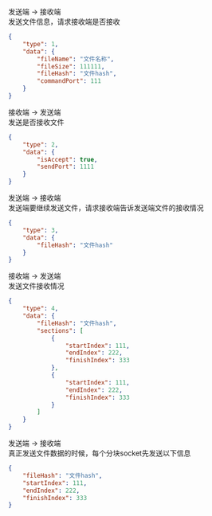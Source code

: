 发送端 -> 接收端<br/>
发送文件信息，请求接收端是否接收
```json
{
    "type": 1,
    "data": {
        "fileName": "文件名称",
        "fileSize": 111111,
        "fileHash": "文件hash",
        "commandPort": 111
    }
}
```
接收端 -> 发送端<br/>
发送是否接收文件
```json
{
    "type": 2,
    "data": {
        "isAccept": true,
        "sendPort": 1111
    }
}
```
发送端 -> 接收端<br/>
发送端要继续发送文件，请求接收端告诉发送端文件的接收情况
```json
{
    "type": 3,
    "data": {
        "fileHash": "文件hash"
    }
}
```
接收端 -> 发送端<br/>
发送文件接收情况
```json
{
    "type": 4,
    "data": {
        "fileHash": "文件hash",
        "sections": [
            {
                "startIndex": 111,
                "endIndex": 222,
                "finishIndex": 333
            },
            {
                "startIndex": 111,
                "endIndex": 222,
                "finishIndex": 333
            }
        ]
    }
}
```

发送端 -> 接收端<br/>
真正发送文件数据的时候，每个分块socket先发送以下信息
```json
{
    "fileHash": "文件hash",
    "startIndex": 111,
    "endIndex": 222,
    "finishIndex": 333
}
```